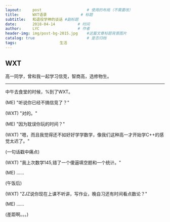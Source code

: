 ```yaml
---
layout:     post   				    # 使用的布局（不需要改）
title:      WXT语录 				# 标题 
subtitle:   和退役学神的谈话 #副标题
date:       2018-04-14			# 时间
author:     LYC					# 作者
header-img: img/post-bg-2015.jpg 	#这篇文章标题背景图片
catalog: true 						# 是否归档
tags:					生活
---
```


## WXT
高一同学，曾和我一起学习信竞，智商高，选修物生。

------------

中午去食堂的时候，%到了WXT。

(ME)   "听说你已经不搞信竞了？"

(WXT)  "对的。"

(ME)   "因为耽误你玩的时间？"

(WXT)  "嗯，而且我觉得还不如好好学学数学，像我们这种高一才开始学C++的感觉太迟了。"

(一句话戳中痛点)

(WXT)  "我上次数学145,错了一个傻逼填空题和一个统计。"

(ME)   ......

(午饭后)

(WXT)  "ZJZ说你现在上课不听讲，写作业，晚自习还有时间看点数论？"

(ME)   ......

(差距啊。。。)
